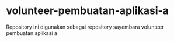 # volunteer-pembuatan-aplikasi-a
Repository ini digunakan sebagai repository sayembara volunteer pembuatan aplikasi a
